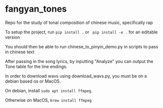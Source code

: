 # fangyan_tones

Repo for the study of tonal composition of chinese music, specifically rap


To setup the project, run 
```pip install .``` or ``` pip install -e .``` for an editable version

You should then be able to run chinese_to_pinyin_demo.py in scripts to pass in chinese text

After passing in the song lyrics, by inputting "Analyze" you can output the Tone table for the line endings.

In order to download wavs using download_wavs.py, you must be on a debian based os or MacOS.

On debian, install ```sudo apt install ffmpeg```.

Otherwise on MacOS, ```brew install ffmpeg```
